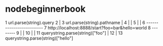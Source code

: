 # nodebeginnerbook

1 url.parse(string).query
2 |
3 url.parse(string).pathname |
4 | |
5 | |
6 ------ -------------------
7 http://localhost:8888/start?foo=bar&hello=world
8 --- -----
9 | |
10 | |
11 querystring.parse(string)["foo"] |
12 |
13 querystring.parse(string)["hello"]